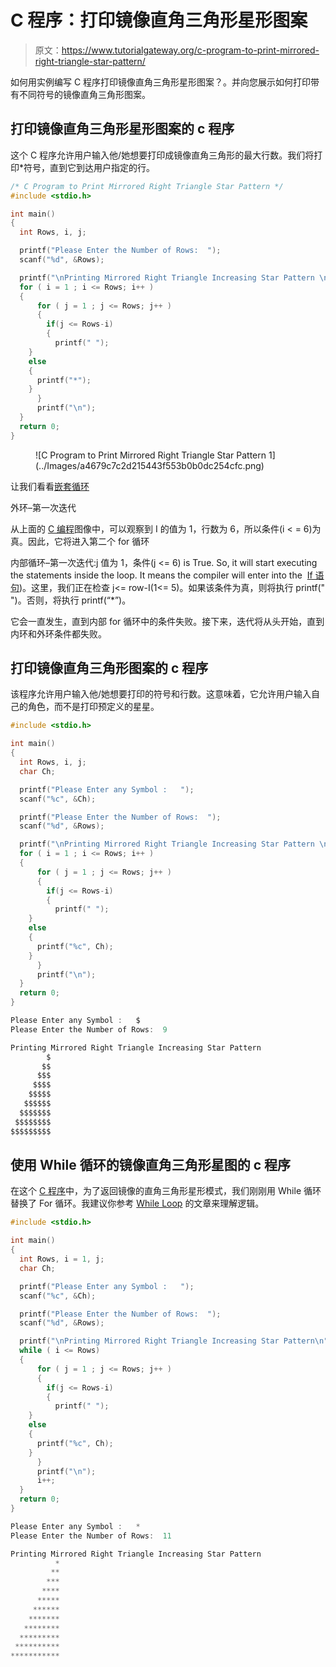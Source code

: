# C 程序：打印镜像直角三角形星形图案

> 原文：<https://www.tutorialgateway.org/c-program-to-print-mirrored-right-triangle-star-pattern/>

如何用实例编写 C 程序打印镜像直角三角形星形图案？。并向您展示如何打印带有不同符号的镜像直角三角形图案。

## 打印镜像直角三角形星形图案的 c 程序

这个 C 程序允许用户输入他/她想要打印成镜像直角三角形的最大行数。我们将打印*符号，直到它到达用户指定的行。

```c
/* C Program to Print Mirrored Right Triangle Star Pattern */
#include <stdio.h>

int main() 
{
  int Rows, i, j;

  printf("Please Enter the Number of Rows:  ");
  scanf("%d", &Rows);

  printf("\nPrinting Mirrored Right Triangle Increasing Star Pattern \n");
  for ( i = 1 ; i <= Rows; i++ ) 
  {
      for ( j = 1 ; j <= Rows; j++ ) 
      {
      	if(j <= Rows-i)
      	{
          printf(" ");
	}
	else
	{
	  printf("*");		  	
	}         
      }
      printf("\n");
  }
  return 0;
}
```

<figure class="wp-block-image">![C Program to Print Mirrored Right Triangle Star Pattern 1](../Images/a4679c7c2d215443f553b0b0dc254cfc.png)</figure>

让我们看看[嵌套循环](https://www.tutorialgateway.org/for-loop-in-c-programming/)

外环–第一次迭代

从上面的 [C 编程](https://www.tutorialgateway.org/c-programming/)图像中，可以观察到 I 的值为 1，行数为 6，所以条件(i < = 6)为真。因此，它将进入第二个 for 循环

内部循环–第一次迭代:j 值为 1，条件(j <= 6) is True. So, it will start executing the statements inside the loop. It means the compiler will enter into the  [If 语句](https://www.tutorialgateway.org/if-statement-in-c/))。这里，我们正在检查 j<= row-I(1<= 5)。如果该条件为真，则将执行 printf(" ")。否则，将执行 printf(“*”)。

它会一直发生，直到内部 for 循环中的条件失败。接下来，迭代将从头开始，直到内环和外环条件都失败。

## 打印镜像直角三角形图案的 c 程序

该程序允许用户输入他/她想要打印的符号和行数。这意味着，它允许用户输入自己的角色，而不是打印预定义的星星。

```c
#include <stdio.h>

int main() 
{
  int Rows, i, j;
  char Ch;

  printf("Please Enter any Symbol :   ");
  scanf("%c", &Ch);  

  printf("Please Enter the Number of Rows:  ");
  scanf("%d", &Rows);

  printf("\nPrinting Mirrored Right Triangle Increasing Star Pattern \n");
  for ( i = 1 ; i <= Rows; i++ ) 
  {
      for ( j = 1 ; j <= Rows; j++ ) 
      {
      	if(j <= Rows-i)
      	{
      	  printf(" ");
	}
	else
	{
	  printf("%c", Ch);		  	
	}         
      }
      printf("\n");
  }
  return 0;
}
```

```c
Please Enter any Symbol :   $
Please Enter the Number of Rows:  9

Printing Mirrored Right Triangle Increasing Star Pattern 
        $
       $$
      $$$
     $$$$
    $$$$$
   $$$$$$
  $$$$$$$
 $$$$$$$$
$$$$$$$$$
```

## 使用 While 循环的镜像直角三角形星图的 c 程序

在这个 [C 程序](https://www.tutorialgateway.org/c-programming-examples/)中，为了返回镜像的直角三角形星形模式，我们刚刚用 While 循环替换了 For 循环。我建议你参考 [While Loop](https://www.tutorialgateway.org/while-loop-in-c/) 的文章来理解逻辑。

```c
#include <stdio.h>

int main() 
{
  int Rows, i = 1, j;
  char Ch;

  printf("Please Enter any Symbol :   ");
  scanf("%c", &Ch);  

  printf("Please Enter the Number of Rows:  ");
  scanf("%d", &Rows);

  printf("\nPrinting Mirrored Right Triangle Increasing Star Pattern\n");
  while ( i <= Rows) 
  {
      for ( j = 1 ; j <= Rows; j++ ) 
      {
      	if(j <= Rows-i)
      	{
     	  printf(" ");
	}
	else
	{
	  printf("%c", Ch);		  	
	}         
      }
      printf("\n");
      i++;
  }
  return 0;
}
```

```c
Please Enter any Symbol :   *
Please Enter the Number of Rows:  11

Printing Mirrored Right Triangle Increasing Star Pattern
          *
         **
        ***
       ****
      *****
     ******
    *******
   ********
  *********
 **********
***********
```